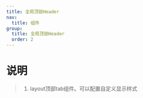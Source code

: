 ```yaml
---
title: 全局顶部Header
nav:
  title: 组件
group:
  title: 全局顶部Header
  order: 2
---
```



# 说明

> 1. layout顶部tab组件。可以配置自定义显示样式

<code src="./index.tsx">

<API></API>